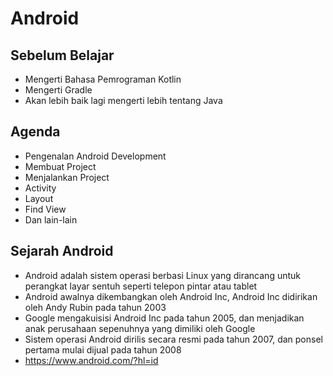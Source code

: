 # Android

## Sebelum Belajar

- Mengerti Bahasa Pemrograman Kotlin
- Mengerti Gradle
- Akan lebih baik lagi mengerti lebih tentang Java

## Agenda

- Pengenalan Android Development
- Membuat Project
- Menjalankan Project
- Activity
- Layout
- Find View
- Dan lain-lain

## Sejarah Android
- Android adalah sistem operasi berbasi Linux yang dirancang untuk perangkat layar sentuh seperti telepon pintar atau tablet
- Android awalnya dikembangkan oleh Android Inc, Android Inc didirikan oleh Andy Rubin pada tahun 2003
- Google mengakuisisi Android Inc pada tahun 2005, dan menjadikan anak perusahaan sepenuhnya yang dimiliki oleh Google
- Sistem operasi Android dirilis secara resmi pada tahun 2007, dan ponsel pertama mulai dijual pada tahun 2008
- https://www.android.com/?hl=id